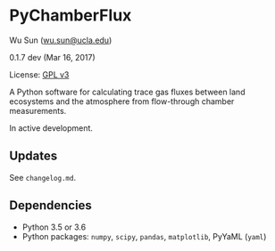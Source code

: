 # PyChamberFlux

Wu Sun (wu.sun@ucla.edu)

0.1.7 dev (Mar 16, 2017)

License: [GPL v3](https://www.gnu.org/licenses/gpl-3.0-standalone.html)

A Python software for calculating trace gas fluxes between land ecosystems and the atmosphere from flow-through chamber measurements.

In active development.

## Updates

See `changelog.md`.

## Dependencies

- Python 3.5 or 3.6
- Python packages: `numpy`, `scipy`, `pandas`, `matplotlib`, PyYaML (`yaml`)
